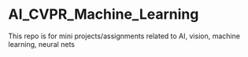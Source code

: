 # AI_CVPR_Machine_Learning
This repo is for mini projects/assignments related to AI, vision, machine learning, neural nets
